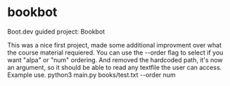 # bookbot
Boot.dev guided project: Bookbot

This was a nice first project, made some additional improvment over what the course material requiered.
You can use the --order flag to select if you want "alpa" or "num" ordering.
And removed the hardcoded path, it's now an argument, so it should be able to read any textfile the user can access.
Example use.
python3 main.py books/test.txt --order num